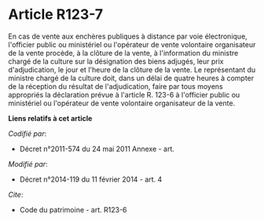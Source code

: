 # Article R123-7

En cas de vente aux enchères publiques à distance par voie électronique,  l'officier public ou ministériel ou l'opérateur de
vente volontaire organisateur de la vente procède, à la clôture de la vente, à l'information du ministre chargé de la culture
sur la désignation des biens adjugés, leur prix d'adjudication, le jour et l'heure de la clôture de la vente. Le représentant
du ministre chargé de la culture doit, dans un délai de quatre heures à compter de la réception du résultat de
l'adjudication, faire par tous moyens appropriés la déclaration prévue à l'article R. 123-6 à  l'officier public ou
ministériel ou l'opérateur de vente volontaire organisateur de la vente.

**Liens relatifs à cet article**

_Codifié par_:

  - Décret n°2011-574 du 24 mai 2011 Annexe - art.

_Modifié par_:

  - Décret n°2014-119 du 11 février 2014 - art. 4

_Cite_:

  - Code du patrimoine - art. R123-6
